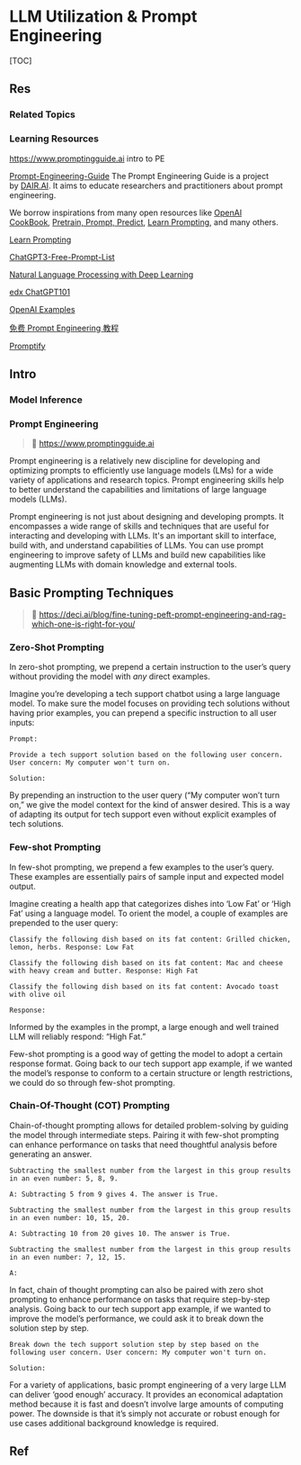 # LLM Utilization & Prompt Engineering

[TOC]



## Res
### Related Topics


### Learning Resources
https://www.promptingguide.ai
intro to PE

[Prompt-Engineering-Guide](https://github.com/dair-ai/Prompt-Engineering-Guide)
The Prompt Engineering Guide is a project by [DAIR.AI](https://github.com/dair-ai). It aims to educate researchers and practitioners about prompt engineering.

We borrow inspirations from many open resources like [OpenAI CookBook](https://github.com/openai/openai-cookbook), [Pretrain, Prompt, Predict](http://pretrain.nlpedia.ai/), [Learn Prompting](https://learnprompting.org/), and many others.

[Learn Prompting](https://learnprompting.org/)

[ChatGPT3-Free-Prompt-List](https://github.com/mattnigh/ChatGPT3-Free-Prompt-List)

[Natural Language Processing with Deep Learning](http://web.stanford.edu/class/cs224n/slides/cs224n-2023-lecture11-prompting-rlhf.pdf)

[edx ChatGPT101](https://www.edx.org/course/introduction-to-chatgpt)

[OpenAI Examples](https://platform.openai.com/examples)

[免费 Prompt Engineering 教程](https://github.com/thinkingjimmy/Learning-Prompt)

[Promptify](https://github.com/promptslab/Promptify)



## Intro
### Model Inference


### Prompt Engineering
> 🔗 https://www.promptingguide.ai

Prompt engineering is a relatively new discipline for developing and optimizing prompts to efficiently use language models (LMs) for a wide variety of applications and research topics. Prompt engineering skills help to better understand the capabilities and limitations of large language models (LLMs).

Prompt engineering is not just about designing and developing prompts. It encompasses a wide range of skills and techniques that are useful for interacting and developing with LLMs. It's an important skill to interface, build with, and understand capabilities of LLMs. You can use prompt engineering to improve safety of LLMs and build new capabilities like augmenting LLMs with domain knowledge and external tools.



## Basic Prompting Techniques
> 📎 https://deci.ai/blog/fine-tuning-peft-prompt-engineering-and-rag-which-one-is-right-for-you/


### Zero-Shot Prompting
In zero-shot prompting, we prepend a certain instruction to the user’s query without providing the model with _any_ direct examples.

Imagine you’re developing a tech support chatbot using a large language model. To make sure the model focuses on providing tech solutions without having prior examples, you can prepend a specific instruction to all user inputs:
```text
Prompt:   

Provide a tech support solution based on the following user concern. User concern: My computer won't turn on.

Solution:
```

By prepending an instruction to the user query (“My computer won’t turn on,” we give the model context for the kind of answer desired. This is a way of adapting its output for tech support even without explicit examples of tech solutions.


### Few-shot Prompting
In few-shot prompting, we prepend a few examples to the user’s query. These examples are essentially pairs of sample input and expected model output. 

Imagine creating a health app that categorizes dishes into ‘Low Fat’ or ‘High Fat’ using a language model. To orient the model, a couple of examples are prepended to the user query:  
```
Classify the following dish based on its fat content: Grilled chicken, lemon, herbs. Response: Low Fat

Classify the following dish based on its fat content: Mac and cheese with heavy cream and butter. Response: High Fat

Classify the following dish based on its fat content: Avocado toast with olive oil

Response:
```
  
Informed by the examples in the prompt, a large enough and well trained LLM will reliably respond: “High Fat.” 

Few-shot prompting is a good way of getting the model to adopt a certain response format. Going back to our tech support app example, if we wanted the model’s response to conform to a certain structure or length restrictions, we could do so through few-shot prompting.


### Chain-Of-Thought (COT) Prompting 
Chain-of-thought prompting allows for detailed problem-solving by guiding the model through intermediate steps. Pairing it with few-shot prompting can enhance performance on tasks that need thoughtful analysis before generating an answer.  
``` text
Subtracting the smallest number from the largest in this group results in an even number: 5, 8, 9.

A: Subtracting 5 from 9 gives 4. The answer is True.

Subtracting the smallest number from the largest in this group results in an even number: 10, 15, 20.

A: Subtracting 10 from 20 gives 10. The answer is True.

Subtracting the smallest number from the largest in this group results in an even number: 7, 12, 15.

A:
```
  
In fact, chain of thought prompting can also be paired with zero shot prompting to enhance performance on tasks that require step-by-step analysis. Going back to our tech support app example, if we wanted to improve the model’s performance, we could ask it to break down the solution step by step.
```text
Break down the tech support solution step by step based on the following user concern. User concern: My computer won't turn on.

Solution:
```

For a variety of applications, basic prompt engineering of a very large LLM can deliver ‘good enough’ accuracy. It provides an economical adaptation method because it is fast and doesn’t involve large amounts of computing power. The downside is that it’s simply not accurate or robust enough for use cases additional background knowledge is required.



## Ref
[👍 Fine-Tuning, PEFT, Prompt Engineering, and RAG]: https://deci.ai/blog/fine-tuning-peft-prompt-engineering-and-rag-which-one-is-right-for-you/

[👍 Prompt场景示例和高阶Prompt - thirsd的文章 - 知乎]: https://zhuanlan.zhihu.com/p/688732784
